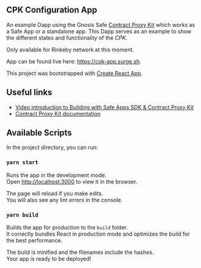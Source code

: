 ## CPK Configuration App

An example Dapp using the Gnosis Safe [Contract Proxy Kit](https://github.com/gnosis/contract-proxy-kit) which works as a Safe App or a standalone app. This Dapp serves as an example to show the different states and functionality of the *CPK*.

Only available for Rinkeby network at this moment.

App can be found live here: https://cpk-app.surge.sh.

This project was bootstrapped with [Create React App](https://github.com/facebook/create-react-app).

## Useful links

- [Video introduction to Building with Safe Apps SDK & Contract Proxy Kit](https://www.youtube.com/watch?v=YGw8WfBw5OI)
- [Contract Proxy Kit documentation](https://github.com/gnosis/contract-proxy-kit/tree/master/packages/contract-proxy-kit)

## Available Scripts

In the project directory, you can run:

### `yarn start`

Runs the app in the development mode.<br />
Open [http://localhost:3000](http://localhost:3000) to view it in the browser.

The page will reload if you make edits.<br />
You will also see any lint errors in the console.

### `yarn build`

Builds the app for production to the `build` folder.<br />
It correctly bundles React in production mode and optimizes the build for the best performance.

The build is minified and the filenames include the hashes.<br />
Your app is ready to be deployed!
